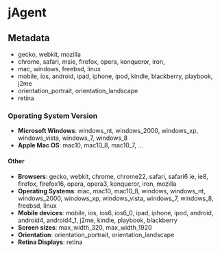 jAgent
======

Metadata
--------
- gecko, webkit, mozilla
- chrome, safari, msie, firefox, opera, konqueror, iron, 
- mac, windows, freebsd, linux
- mobile, ios, android, ipad, iphone, ipod, kindle, blackberry, playbook, j2me 
- orientation_portrait, orientation_landscape
- retina

### Operating System Version

- **Microsoft Windows**: windows_nt, windows_2000, windows_xp, windows_vista, windows_7, windows_8
- **Apple Mac OS**: mac10, mac10_8, mac10_7, ...

#### Other

- **Browsers**: gecko, webkit, chrome, chrome22, safari, safari6 ie, ie8, firefox, firefox16, opera, opera3, konqueror, iron, mozilla  
- **Operating Systems**: mac, mac10, mac10_8, windows, windows_nt, windows_2000, windows_xp, windows_vista, windows_7, windows_8, freebsd, linux
- **Mobile devices**: mobile, ios, ios6, ios6_0, ipad, iphone, ipod, android, android4, android4_1, j2me, kindle, playbook, blackberry 
- **Screen sizes**: max_width_320, max_width_1920
- **Orientation**: orientation_portrait, orientation_landscape
- **Retina Displays**: retina